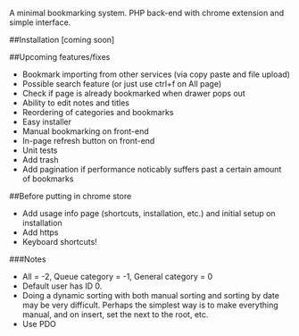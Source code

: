 A minimal bookmarking system. PHP back-end with chrome extension and simple interface.

##Installation
[coming soon]


##Upcoming features/fixes
- Bookmark importing from other services (via copy paste and file upload)
- Possible search feature (or just use ctrl+f on All page)
- Check if page is already bookmarked when drawer pops out
- Ability to edit notes and titles
- Reordering of categories and bookmarks
- Easy installer
- Manual bookmarking on front-end
- In-page refresh button on front-end
- Unit tests
- Add trash
- Add pagination if performance noticably suffers past a certain amount of bookmarks

##Before putting in chrome store
- Add usage info page (shortcuts, installation, etc.) and initial setup on installation
- Add https
- Keyboard shortcuts!

###Notes
- All = -2, Queue category = -1, General category = 0
- Default user has ID 0.
- Doing a dynamic sorting with both manual sorting and sorting by date may be very difficult. Perhaps the simplest way is to make everything manual, and on insert, set the next to the root, etc.
- Use PDO
